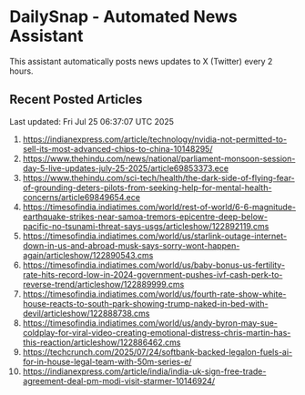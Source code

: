 # DailySnap - Automated News Assistant

This assistant automatically posts news updates to X (Twitter) every 2 hours.

## Recent Posted Articles

Last updated: Fri Jul 25 06:37:07 UTC 2025

1. https://indianexpress.com/article/technology/nvidia-not-permitted-to-sell-its-most-advanced-chips-to-china-10148295/
2. https://www.thehindu.com/news/national/parliament-monsoon-session-day-5-live-updates-july-25-2025/article69853373.ece
3. https://www.thehindu.com/sci-tech/health/the-dark-side-of-flying-fear-of-grounding-deters-pilots-from-seeking-help-for-mental-health-concerns/article69849654.ece
4. https://timesofindia.indiatimes.com/world/rest-of-world/6-6-magnitude-earthquake-strikes-near-samoa-tremors-epicentre-deep-below-pacific-no-tsunami-threat-says-usgs/articleshow/122892119.cms
5. https://timesofindia.indiatimes.com/world/us/starlink-outage-internet-down-in-us-and-abroad-musk-says-sorry-wont-happen-again/articleshow/122890543.cms
6. https://timesofindia.indiatimes.com/world/us/baby-bonus-us-fertility-rate-hits-record-low-in-2024-government-pushes-ivf-cash-perk-to-reverse-trend/articleshow/122889999.cms
7. https://timesofindia.indiatimes.com/world/us/fourth-rate-show-white-house-reacts-to-south-park-showing-trump-naked-in-bed-with-devil/articleshow/122888738.cms
8. https://timesofindia.indiatimes.com/world/us/andy-byron-may-sue-coldplay-for-viral-video-creating-emotional-distress-chris-martin-has-this-reaction/articleshow/122886462.cms
9. https://techcrunch.com/2025/07/24/softbank-backed-legalon-fuels-ai-for-in-house-legal-team-with-50m-series-e/
10. https://indianexpress.com/article/india/india-uk-sign-free-trade-agreement-deal-pm-modi-visit-starmer-10146924/
